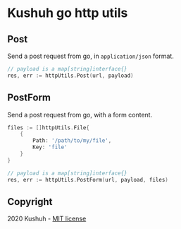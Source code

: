 # Kushuh go http utils

## Post

Send a post request from go, in `application/json` format.

```go
// payload is a map[string]interface{}
res, err := httpUtils.Post(url, payload)
```

## PostForm

Send a post request from go, with a form content.

```go
files := []httpUtils.File{
    {
        Path: '/path/to/my/file',
        Key: 'file'
    }
}

// payload is a map[string]interface{}
res, err := httpUtils.PostForm(url, payload, files)
```

## Copyright
2020 Kushuh - [MIT license](https://github.com/Alvarios/kushuh-go-utils/blob/master/LICENSE)
